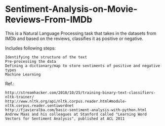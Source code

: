 # Sentiment-Analysis-on-Movie-Reviews-From-IMDb 

This is a Natural Language Processing task that takes in the datasets from IMDb and based on the reviews, classifies it as positive or negative. 

Includes following steps:

    Identifying the structure of the text
    Pre-processing the data
    Defining a dictionary/map to store sentiments of positive and negative types
    Machine Learning
    

Ref.:

    http://streamhacker.com/2010/10/25/training-binary-text-classifiers-nltk-trainer/
    http://www.nltk.org/api/nltk.corpus.reader.html#module-nltk.corpus.reader.sentiwordnet
    http://fjavieralba.com/basic-sentiment-analysis-with-python.html
    Andrew Maas and his colleagues at Stanford called "Learning Word Vectors for Sentiment Analysis", published at ACL 2011
